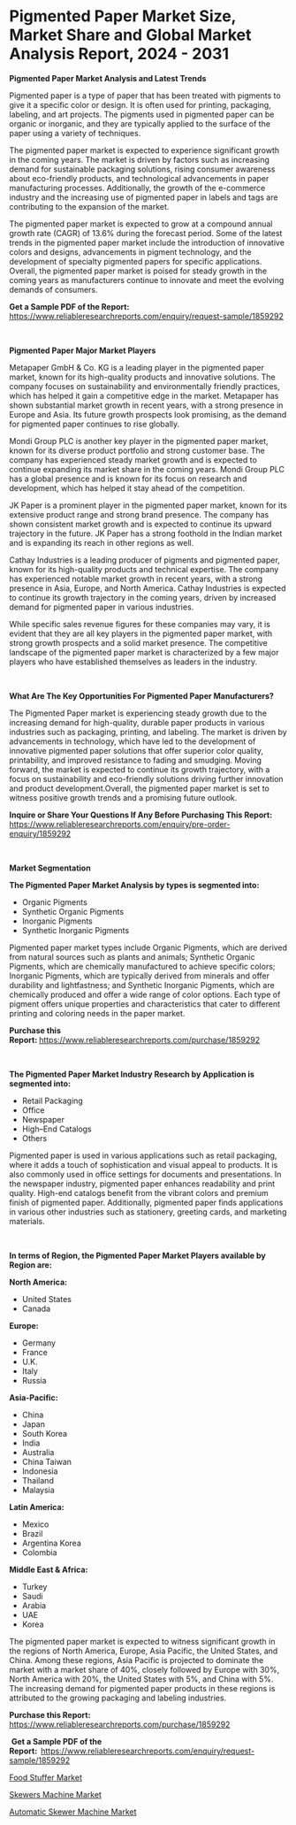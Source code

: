 <p><h1>Pigmented Paper Market Size, Market Share and Global Market Analysis Report, 2024 - 2031</h1></p><p><strong>Pigmented Paper Market Analysis and Latest Trends</strong></p>
<p><p>Pigmented paper is a type of paper that has been treated with pigments to give it a specific color or design. It is often used for printing, packaging, labeling, and art projects. The pigments used in pigmented paper can be organic or inorganic, and they are typically applied to the surface of the paper using a variety of techniques.</p><p>The pigmented paper market is expected to experience significant growth in the coming years. The market is driven by factors such as increasing demand for sustainable packaging solutions, rising consumer awareness about eco-friendly products, and technological advancements in paper manufacturing processes. Additionally, the growth of the e-commerce industry and the increasing use of pigmented paper in labels and tags are contributing to the expansion of the market.</p><p>The pigmented paper market is expected to grow at a compound annual growth rate (CAGR) of 13.6% during the forecast period. Some of the latest trends in the pigmented paper market include the introduction of innovative colors and designs, advancements in pigment technology, and the development of specialty pigmented papers for specific applications. Overall, the pigmented paper market is poised for steady growth in the coming years as manufacturers continue to innovate and meet the evolving demands of consumers.</p></p>
<p><strong>Get a Sample PDF of the Report:&nbsp;</strong> <a href="https://www.reliableresearchreports.com/enquiry/request-sample/1859292">https://www.reliableresearchreports.com/enquiry/request-sample/1859292</a></p>
<p>&nbsp;</p>
<p><strong>Pigmented Paper Major Market Players</strong></p>
<p><p>Metapaper GmbH & Co. KG is a leading player in the pigmented paper market, known for its high-quality products and innovative solutions. The company focuses on sustainability and environmentally friendly practices, which has helped it gain a competitive edge in the market. Metapaper has shown substantial market growth in recent years, with a strong presence in Europe and Asia. Its future growth prospects look promising, as the demand for pigmented paper continues to rise globally.</p><p>Mondi Group PLC is another key player in the pigmented paper market, known for its diverse product portfolio and strong customer base. The company has experienced steady market growth and is expected to continue expanding its market share in the coming years. Mondi Group PLC has a global presence and is known for its focus on research and development, which has helped it stay ahead of the competition.</p><p>JK Paper is a prominent player in the pigmented paper market, known for its extensive product range and strong brand presence. The company has shown consistent market growth and is expected to continue its upward trajectory in the future. JK Paper has a strong foothold in the Indian market and is expanding its reach in other regions as well.</p><p>Cathay Industries is a leading producer of pigments and pigmented paper, known for its high-quality products and technical expertise. The company has experienced notable market growth in recent years, with a strong presence in Asia, Europe, and North America. Cathay Industries is expected to continue its growth trajectory in the coming years, driven by increased demand for pigmented paper in various industries.</p><p>While specific sales revenue figures for these companies may vary, it is evident that they are all key players in the pigmented paper market, with strong growth prospects and a solid market presence. The competitive landscape of the pigmented paper market is characterized by a few major players who have established themselves as leaders in the industry.</p></p>
<p>&nbsp;</p>
<p><strong>What Are The Key Opportunities For Pigmented Paper Manufacturers?</strong></p>
<p><p>The Pigmented Paper market is experiencing steady growth due to the increasing demand for high-quality, durable paper products in various industries such as packaging, printing, and labeling. The market is driven by advancements in technology, which have led to the development of innovative pigmented paper solutions that offer superior color quality, printability, and improved resistance to fading and smudging. Moving forward, the market is expected to continue its growth trajectory, with a focus on sustainability and eco-friendly solutions driving further innovation and product development.Overall, the pigmented paper market is set to witness positive growth trends and a promising future outlook.</p></p>
<p><strong>Inquire or Share Your Questions If Any Before Purchasing This Report:</strong> <a href="https://www.reliableresearchreports.com/enquiry/pre-order-enquiry/1859292">https://www.reliableresearchreports.com/enquiry/pre-order-enquiry/1859292</a></p>
<p>&nbsp;</p>
<p><strong>Market Segmentation</strong></p>
<p><strong>The Pigmented Paper Market Analysis by types is segmented into:</strong></p>
<p><ul><li>Organic Pigments</li><li>Synthetic Organic Pigments</li><li>Inorganic Pigments</li><li>Synthetic Inorganic Pigments</li></ul></p>
<p><p>Pigmented paper market types include Organic Pigments, which are derived from natural sources such as plants and animals; Synthetic Organic Pigments, which are chemically manufactured to achieve specific colors; Inorganic Pigments, which are typically derived from minerals and offer durability and lightfastness; and Synthetic Inorganic Pigments, which are chemically produced and offer a wide range of color options. Each type of pigment offers unique properties and characteristics that cater to different printing and coloring needs in the paper market.</p></p>
<p><strong>Purchase this Report:&nbsp;</strong><a href="https://www.reliableresearchreports.com/purchase/1859292">https://www.reliableresearchreports.com/purchase/1859292</a></p>
<p>&nbsp;</p>
<p><strong>The Pigmented Paper Market Industry Research by Application is segmented into:</strong></p>
<p><ul><li>Retail Packaging</li><li>Office</li><li>Newspaper</li><li>High–End Catalogs</li><li>Others</li></ul></p>
<p><p>Pigmented paper is used in various applications such as retail packaging, where it adds a touch of sophistication and visual appeal to products. It is also commonly used in office settings for documents and presentations. In the newspaper industry, pigmented paper enhances readability and print quality. High-end catalogs benefit from the vibrant colors and premium finish of pigmented paper. Additionally, pigmented paper finds applications in various other industries such as stationery, greeting cards, and marketing materials.</p></p>
<p>&nbsp;</p>
<p><strong>In terms of Region, the Pigmented Paper Market Players available by Region are:</strong></p>
<p>
    <p> <strong> North America: </strong>
        <ul>
            <li>United States</li>
            <li>Canada</li>
        </ul>
        </p> 
    <p> <strong> Europe: </strong>
        <ul>
            <li>Germany</li>
            <li>France</li>
            <li>U.K.</li>
            <li>Italy</li>
            <li>Russia</li>
        </ul>
        </p> 
    <p> <strong> Asia-Pacific: </strong>
        <ul>
            <li>China</li>
            <li>Japan</li>
            <li>South Korea</li>
            <li>India</li>
            <li>Australia</li>
            <li>China Taiwan</li>
            <li>Indonesia</li>
            <li>Thailand</li>
            <li>Malaysia</li>
        </ul>
        </p> 
    <p> <strong> Latin America: </strong>
        <ul>
            <li>Mexico</li>
            <li>Brazil</li>
            <li>Argentina Korea</li>
            <li>Colombia</li>
        </ul>
        </p> 
    <p> <strong> Middle East & Africa: </strong>
        <ul>
            <li>Turkey</li>
            <li>Saudi</li>
            <li>Arabia</li>
            <li>UAE</li>
            <li>Korea</li>
        </ul>
    </p>
    </p>
<p><p>The pigmented paper market is expected to witness significant growth in the regions of North America, Europe, Asia Pacific, the United States, and China. Among these regions, Asia Pacific is projected to dominate the market with a market share of 40%, closely followed by Europe with 30%, North America with 20%, the United States with 5%, and China with 5%. The increasing demand for pigmented paper products in these regions is attributed to the growing packaging and labeling industries.</p></p>
<p><strong>Purchase this Report: </strong><a href="https://www.reliableresearchreports.com/purchase/1859292">https://www.reliableresearchreports.com/purchase/1859292</a></p>
<p>&nbsp;<strong>Get a Sample PDF of the Report:&nbsp;&nbsp;</strong><a href="https://www.reliableresearchreports.com/enquiry/request-sample/1859292">https://www.reliableresearchreports.com/enquiry/request-sample/1859292</a></p>
<p><strong></strong></p>
<p><p><a href="https://view.publitas.com/reportprime-1/food-stuffer-market-size-evaluating-its-market-trends-growth-and-projections-2023-2030/">Food Stuffer Market</a></p><p><a href="https://view.publitas.com/reportprime-1/skewers-machine-market-research-report-the-key-to-successful-business-strategy-forecasted-for-period-from-2023-2030/">Skewers Machine Market</a></p><p><a href="https://view.publitas.com/reportprime-1/automatic-skewer-machine-market-growth-market-trends-covid-19-impact-and-forecasts-for-period-from-2023-2030/">Automatic Skewer Machine Market</a></p></p>